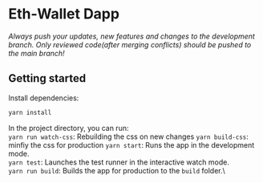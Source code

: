 # Eth-Wallet Dapp

_Always push your updates, new features and changes to the development branch. Only reviewed code(after merging conflicts) should be pushed to the main branch!_

## Getting started

Install dependencies:

```bash
yarn install
```

In the project directory, you can run:\
`yarn run watch-css`: Rebuilding the css on new changes
`yarn build-css`: minfiy the css for production
`yarn start`: Runs the app in the development mode.\
 `yarn test`: Launches the test runner in the interactive watch mode.\
 `yarn run build`: Builds the app for production to the `build` folder.\

